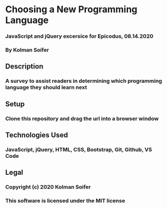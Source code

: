# Choosing a New Programming Language  #

### JavaScript and jQuery excersice for Epicodus, 08.14.2020 ###


### By Kolman Soifer ###

## Description ##

### A survey to assist readers in determining which programming language they should learn next ###


## Setup ##

### Clone this repository and drag the url into a browser window ###


## Technologies Used ##

### JavaScript, jQuery, HTML, CSS, Bootstrap, Git, Github, VS Code ###


## Legal ##

### Copyright (c) 2020 Kolman Soifer
### This software is licensed under the MIT license ###